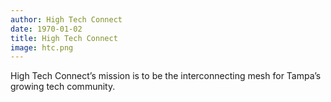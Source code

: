 ```yaml
---
author: High Tech Connect
date: 1970-01-02
title: High Tech Connect
image: htc.png
---
```


High Tech Connect’s mission is to be the interconnecting mesh for Tampa’s growing tech community.